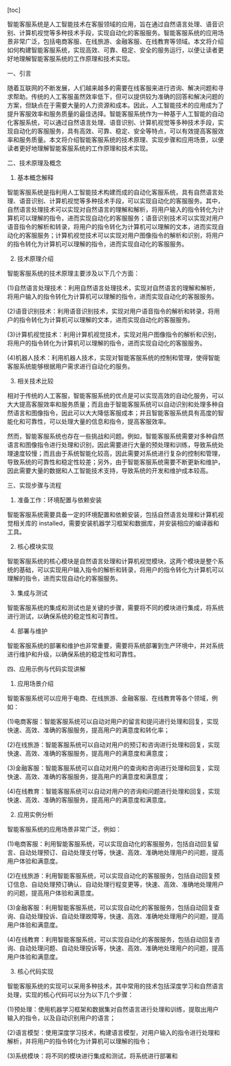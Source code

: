 
[toc]                    
                
                
智能客服系统是人工智能技术在客服领域的应用，旨在通过自然语言处理、语音识别、计算机视觉等多种技术手段，实现自动化的客服服务。智能客服系统的应用场景非常广泛，包括电商客服、在线旅游、金融客服、在线教育等领域。本文将介绍如何构建智能客服系统，实现高效、可靠、稳定、安全的服务运行，以便让读者更好地理解智能客服系统的工作原理和技术实现。

一、引言

随着互联网的不断发展，人们越来越多的需要在线客服来进行咨询、解决问题和寻求帮助。传统的人工客服虽然效率低下，但可以提供较为准确的回答和解决问题的方案，但缺点在于需要大量的人力资源和成本。因此，人工智能技术的应用成为了提升客服效率和服务质量的最佳选择。智能客服系统作为一种基于人工智能的自动化客服系统，可以通过自然语言处理、语音识别、计算机视觉等多种技术手段，实现自动化的客服服务，具有高效、可靠、稳定、安全等特点，可以有效提高客服效率和服务质量。本文将介绍智能客服系统的技术原理、实现步骤和应用场景，以便读者更好地理解智能客服系统的工作原理和技术实现。

二、技术原理及概念

1. 基本概念解释

智能客服系统是指利用人工智能技术构建而成的自动化客服系统，具有自然语言处理、语音识别、计算机视觉等多种技术手段，可以实现自动化的客服服务。其中，自然语言处理技术可以实现对自然语言的理解和解析，将用户输入的指令转化为计算机可以理解的指令，进而实现自动化的客服服务；语音识别技术可以实现对用户语音指令的解析和转录，将用户的指令转化为计算机可以理解的文本，进而实现自动化的客服服务；计算机视觉技术可以实现对用户图像指令的解析和识别，将用户的指令转化为计算机可以理解的指令，进而实现自动化的客服服务。

2. 技术原理介绍

智能客服系统的技术原理主要涉及以下几个方面：

(1)自然语言处理技术：利用自然语言处理技术，实现对自然语言的理解和解析，将用户输入的指令转化为计算机可以理解的指令，进而实现自动化的客服服务。

(2)语音识别技术：利用语音识别技术，实现对用户语音指令的解析和转录，将用户的指令转化为计算机可以理解的文本，进而实现自动化的客服服务。

(3)计算机视觉技术：利用计算机视觉技术，实现对用户图像指令的解析和识别，将用户的指令转化为计算机可以理解的指令，进而实现自动化的客服服务。

(4)机器人技术：利用机器人技术，实现对智能客服系统的控制和管理，使得智能客服系统能够根据用户需求进行自动化的服务。

3. 相关技术比较

相对于传统的人工客服，智能客服系统的优点是可以实现高效的自动化服务，可以大大提高客服效率和服务质量；而且由于智能客服系统可以自动识别和处理多种自然语言和图像指令，因此可以大大降低客服成本；并且智能客服系统具有高度的智能化和可靠性，可以处理大量的信息和指令，提高客服效率。

然而，智能客服系统也存在一些挑战和问题。例如，智能客服系统需要对多种自然语言和图像指令进行处理和识别，因此需要进行大量的预处理和训练，导致系统处理速度较慢；而且由于系统智能化较高，因此需要对系统进行复杂的控制和管理，导致系统的可靠性和稳定性较差；另外，由于智能客服系统需要不断更新和维护，因此需要大量的数据和人工智能技术支持，导致系统的开发和维护成本较高。

三、实现步骤与流程

1. 准备工作：环境配置与依赖安装

智能客服系统需要具备一定的环境配置和依赖安装，包括自然语言处理和计算机视觉相关库的 installed，需要安装机器学习框架和数据库，并安装相应的编译器和工具。

2. 核心模块实现

智能客服系统的核心模块是自然语言处理和计算机视觉模块，这两个模块是整个系统的基础，可以实现用户输入指令的解析和转录，将用户的指令转化为计算机可以理解的指令，进而实现自动化的客服服务。

3. 集成与测试

智能客服系统的集成和测试也是关键的步骤，需要将不同的模块进行集成，将系统进行测试，以确保系统的稳定性和可靠性。

4. 部署与维护

智能客服系统的部署和维护也非常重要，需要将系统部署到生产环境中，并对系统进行维护和升级，以确保系统的稳定性和可靠性。

四、应用示例与代码实现讲解

1. 应用场景介绍

智能客服系统可以应用于电商、在线旅游、金融客服、在线教育等各个领域，例如：

(1)电商客服：智能客服系统可以自动对用户的留言和提问进行处理和回复，实现快速、高效、准确的客服服务，提高用户的满意度和转化率；

(2)在线旅游：智能客服系统可以自动对用户的预订和咨询进行处理和回复，实现快速、高效、准确的客服服务，提高用户的满意度和满意度；

(3)金融客服：智能客服系统可以自动对用户的查询和咨询进行处理和回复，实现快速、高效、准确的客服服务，提高用户的满意度和满意度；

(4)在线教育：智能客服系统可以自动对用户的咨询和问题进行处理和回复，实现快速、高效、准确的客服服务，提高用户的满意度和满意度。

2. 应用实例分析

智能客服系统的应用场景非常广泛，例如：

(1)电商客服：利用智能客服系统，可以实现自动化的客服服务，包括自动回复留言、自动处理预订、自动处理支付等，快速、高效、准确地处理用户的问题，提高用户体验和满意度。

(2)在线旅游：利用智能客服系统，可以实现自动化的客服服务，包括自动回复预订信息、自动处理预订确认、自动处理行程变更等，快速、高效、准确地处理用户的问题，提高用户体验和满意度。

(3)金融客服：利用智能客服系统，可以实现自动化的客服服务，包括自动回复查询、自动处理投诉、自动处理故障等，快速、高效、准确地处理用户的问题，提高用户体验和满意度。

(4)在线教育：利用智能客服系统，可以实现自动化的客服服务，包括自动回复咨询、自动处理问题、自动处理投诉等，快速、高效、准确地处理用户的问题，提高用户体验和满意度。

3. 核心代码实现

智能客服系统的实现可以采用多种技术，其中常用的技术包括深度学习和自然语言处理，实现的核心代码可以分为以下几个步骤：

(1)预处理：使用机器学习框架和数据集对自然语言进行处理和训练，提取出用户输入的指令，以及自动识别用户的语言；

(2)语言模型：使用深度学习技术，构建语言模型，对用户输入的指令进行处理和解析，并将用户的指令转化为计算机可以理解的指令；

(3)系统模块：将不同的模块进行集成和测试，将系统进行部署和

